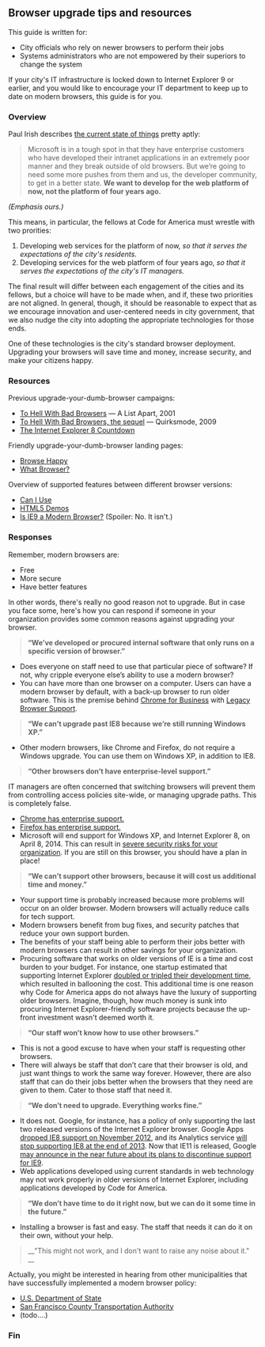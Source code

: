 ## Browser upgrade tips and resources

This guide is written for:

* City officials who rely on newer browsers to perform their jobs
* Systems administrators who are not empowered by their superiors to change the system

If your city's IT infrastructure is locked down to Internet Explorer 9 or earlier, and you would like to encourage your IT department to keep up to date on modern browsers, this guide is for you.

### Overview

Paul Irish describes [the current state of things](http://www.paulirish.com/2012/the-skinny-on-ies-update-policy/) pretty aptly:

> Microsoft is in a tough spot in that they have enterprise customers who have developed their intranet applications in an extremely poor manner and they break outside of old browsers. But we’re going to need some more pushes from them and us, the developer community, to get in a better state. **We want to develop for the web platform of now, not the platform of four years ago.**

*(Emphasis ours.)*

This means, in particular, the fellows at Code for America must wrestle with two prorities:

1. Developing web services for the platform of now, *so that it serves the expectations of the city's residents.*
2. Developing services for the web platform of four years ago, *so that it serves the expectations of the city's IT managers.*

The final result will differ between each engagement of the cities and its fellows, but a choice will have to be made when, and if, these two priorities are not aligned. In general, though, it should be reasonable to expect that as we encourage innovation and user-centered needs in city government, that we also nudge the city into adopting the appropriate technologies for those ends. 

One of these technologies is the city's standard browser deployment. Upgrading your browsers will save time and money, increase security, and make your citizens happy. 

### Resources

Previous upgrade-your-dumb-browser campaigns:

* [To Hell With Bad Browsers](http://alistapart.com/article/tohell) — A List Apart, 2001
* [To Hell With Bad Browsers, the sequel](http://www.quirksmode.org/blog/archives/2009/02/to_hell_with_ba.html) — Quirksmode, 2009
* [The Internet Explorer 8 Countdown](http://theie8countdown.com/)

Friendly upgrade-your-dumb-browser landing pages:

* [Browse Happy](http://browsehappy.com/)
* [What Browser?](http://whatbrowser.org/)

Overview of supported features between different browser versions:

* [Can I Use](http://caniuse.com/)
* [HTML5 Demos](http://html5demos.com/)
* [Is IE9 a Modern Browser?](http://people.mozilla.org/~prouget/ie9/) (Spoiler: No. It isn't.)

### Responses

Remember, modern browsers are:

* Free
* More secure
* Have better features

In other words, there's really no good reason not to upgrade. But in case you face some, here's how you can respond if someone in your organization provides some common reasons against upgrading your browser.

> __“We’ve developed or procured internal software that only runs on a specific version of browser.”__

* Does everyone on staff need to use that particular piece of software?  If not, why cripple everyone else’s ability to use a modern browser?
* You can have more than one browser on a computer. Users can have a modern browser by default, with a back-up browser to run older software. This is the premise behind  [Chrome for Business](http://www.google.com/intl/en/chrome/business/browser/admin/) with [Legacy Browser Support](http://www.google.com/intl/en/chrome/business/browser/lbs.html).

> __“We can’t upgrade past IE8 because we’re still running Windows XP.”__

* Other modern browsers, like Chrome and Firefox, do not require a Windows upgrade. You can use them on Windows XP, in addition to IE8.

> __“Other browsers don’t have enterprise-level support.”__

IT managers are often concerned that switching browsers will prevent them from controlling access policies site-wide, or managing upgrade paths. This is completely false.

* [Chrome has enterprise support.](http://www.google.com/intl/en/chrome/business/browser/)
* [Firefox has enterprise support.](http://www.mozilla.org/en-US/firefox/organizations/)
* Microsoft will end support for Windows XP, and Internet Explorer 8, on April 8, 2014. This can result in [severe security risks for your organization](http://blogs.technet.com/b/security/archive/2013/08/15/the-risk-of-running-windows-xp-after-support-ends.aspx). If you are still on this browser, you should have a plan in place!

> __“We can’t support other browsers, because it will cost us additional time and money.”__

* Your support time is probably increased because more problems will occur on an older browser. Modern browsers will actually reduce calls for tech support.
* Modern browsers benefit from bug fixes, and security patches that reduce your own support burden.
* The benefits of your staff being able to perform their jobs better with modern browsers can result in other savings for your organization.
* Procuring software that works on older versions of IE is a time and cost burden to your budget. For instance, one startup estimated that supporting Internet Explorer [doubled or tripled their development time](http://techcrunch.com/2012/04/01/bootstrapped-startup-saves-over-100k-by-dropping-ie/), which resulted in ballooning the cost. This additional time is one reason why Code for America apps do not always have the luxury of supporting older browsers. Imagine, though, how much money is sunk into procuring Internet Explorer-friendly software projects because the up-front investment wasn't deemed worth it.

> __“Our staff won’t know how to use other browsers.”__

* This is not a good excuse to have when your staff is requesting other browsers.
* There will always be staff that don’t care that their browser is old, and just want things to work the same way forever. However, there are also staff that can do their jobs better when the browsers that they need are given to them. Cater to those staff that need it.

> __“We don’t need to upgrade. Everything works fine.”__

* It does not. Google, for instance, has a policy of only supporting the last two released versions of the Internet Explorer browser. Google Apps [dropped IE8 support on November 2012](http://googleappsupdates.blogspot.com/2012/09/supporting-modern-browsers-internet.html), and its Analytics service [will stop supporting IE8 at the end of 2013](http://analytics.blogspot.com/2013/09/supporting-modern-browsing-experience.html). Now that IE11 is released, Google [may announce in the near future about its plans to discontinue support for IE9](http://www.theregister.co.uk/2013/10/21/google_ie9_support_silence/).
* Web applications developed using current standards in web technology may not work properly in older versions of Internet Explorer, including applications developed by Code for America.

> __“We don’t have time to do it right now, but we can do it some time in the future.”__

* Installing a browser is fast and easy. The staff that needs it can do it on their own, without your help.

> __"This might not work, and I don't want to raise any noise about it." __

Actually, you might be interested in hearing from other municipalities that have successfully implemented a modern browser policy:

- [U.S. Department of State](http://googleenterprise.blogspot.com/2012/03/secretary-clinton-announces-state.html)
- [San Francisco County Transportation Authority](http://www.sfcta.org/)
- (todo....)


### Fin

